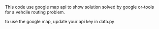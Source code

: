 This code use google map api to show solution solved by google or-tools for a vehcile routing problem.

to use the google map, update your api key in data.py
